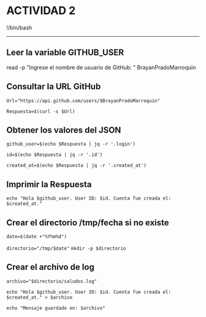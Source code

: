 # ACTIVIDAD 2

!/bin/bash

----

## Leer la variable GITHUB_USER

read -p "Ingrese el nombre de usuario de GitHub: " BrayanPradoMarroquin

## Consultar la URL GitHub

`Url="https://api.github.com/users/$BrayanPradoMarroquin"`

`Respuesta=$(curl -s $Url)`

## Obtener los valores del JSON
`github_user=$(echo $Respuesta | jq -r '.login')`

`id=$(echo $Respuesta | jq -r '.id')`

`created_at=$(echo $Respuesta | jq -r '.created_at')`

## Imprimir la Respuesta
`echo "Hola $github_user. User ID: $id. Cuenta fue creada el: $created_at."`

## Crear el directorio /tmp/fecha si no existe
`date=$(date +"%Y%m%d")`

`directorio="/tmp/$date"`
`mkdir -p $directorio`

## Crear el archivo de log
`archivo="$directorio/saludos.log"`

`echo "Hola $github_user. User ID: $id. Cuenta fue creada el: $created_at." > $archivo`

`echo "Mensaje guardado en: $archivo"`